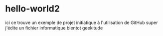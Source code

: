 # hello-world2
ici ce trouve un exemple de projet initiatique à l'utilisation de GitHub
super j'édite un fichier informatique bientot geekitude